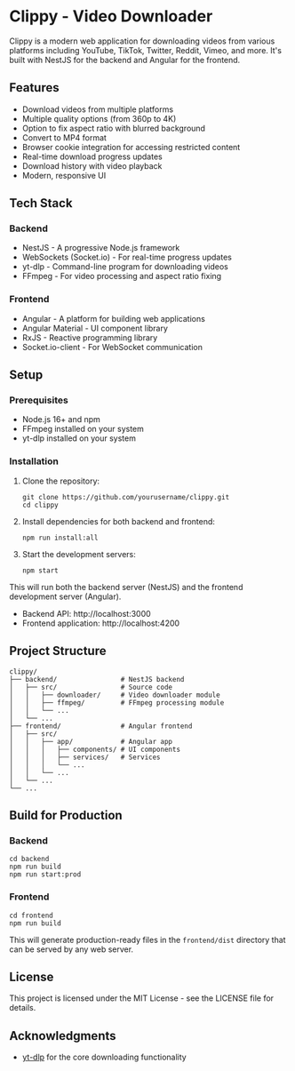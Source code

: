 # Clippy - Video Downloader

Clippy is a modern web application for downloading videos from various platforms including YouTube, TikTok, Twitter, Reddit, Vimeo, and more. It's built with NestJS for the backend and Angular for the frontend.

## Features

- Download videos from multiple platforms
- Multiple quality options (from 360p to 4K)
- Option to fix aspect ratio with blurred background
- Convert to MP4 format
- Browser cookie integration for accessing restricted content
- Real-time download progress updates
- Download history with video playback
- Modern, responsive UI

## Tech Stack

### Backend
- NestJS - A progressive Node.js framework
- WebSockets (Socket.io) - For real-time progress updates
- yt-dlp - Command-line program for downloading videos
- FFmpeg - For video processing and aspect ratio fixing

### Frontend
- Angular - A platform for building web applications
- Angular Material - UI component library
- RxJS - Reactive programming library
- Socket.io-client - For WebSocket communication

## Setup

### Prerequisites
- Node.js 16+ and npm
- FFmpeg installed on your system
- yt-dlp installed on your system

### Installation

1. Clone the repository:
   ```
   git clone https://github.com/yourusername/clippy.git
   cd clippy
   ```

2. Install dependencies for both backend and frontend:
   ```
   npm run install:all
   ```

3. Start the development servers:
   ```
   npm start
   ```

This will run both the backend server (NestJS) and the frontend development server (Angular).

- Backend API: http://localhost:3000
- Frontend application: http://localhost:4200

## Project Structure

```
clippy/
├── backend/                # NestJS backend
│   ├── src/                # Source code
│   │   ├── downloader/     # Video downloader module
│   │   ├── ffmpeg/         # FFmpeg processing module
│   │   └── ...
│   └── ...
├── frontend/               # Angular frontend
│   ├── src/
│   │   ├── app/            # Angular app
│   │   │   ├── components/ # UI components
│   │   │   ├── services/   # Services
│   │   │   └── ...
│   │   └── ...
│   └── ...
└── ...
```

## Build for Production

### Backend
```
cd backend
npm run build
npm run start:prod
```

### Frontend
```
cd frontend
npm run build
```

This will generate production-ready files in the `frontend/dist` directory that can be served by any web server.

## License

This project is licensed under the MIT License - see the LICENSE file for details.

## Acknowledgments

- [yt-dlp](https://github.com/yt-dlp/yt-dlp) for the core downloading functionality